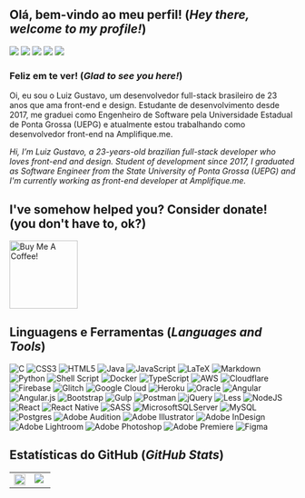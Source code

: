 ## Olá, bem-vindo ao meu perfil! (*Hey there, welcome to my profile!*)

[<img src="https://img.shields.io/badge/facebook-%232E87FB.svg?&style=for-the-badge&logo=facebook&logoColor=white">](https://www.facebook.com/luizgununes)
[<img src="https://img.shields.io/badge/instagram-%23000000.svg?&style=for-the-badge&logo=instagram&logoColor=white">](https://instagram.com/luizgununes)
[<img src="https://img.shields.io/badge/twitter-%2300acee.svg?&style=for-the-badge&logo=twitter&logoColor=white">](https://twitter.com/luizgununes)
[<img src="https://img.shields.io/badge/linkedin-%231E77B5.svg?&style=for-the-badge&logo=linkedin&logoColor=white">](https://linkedin.com/in/luizgununes)
[<img src="https://img.shields.io/badge/codepen-%23131417.svg?&style=for-the-badge&logo=codepen&logoColor=white">](https://codepen.com/luizgununes)

### Feliz em te ver!  (*Glad to see you here!*)

Oi, eu sou o Luiz Gustavo, um desenvolvedor full-stack brasileiro de 23 anos que ama front-end e design. Estudante de desenvolvimento desde 2017, me graduei como Engenheiro de Software pela Universidade Estadual de Ponta Grossa (UEPG) e atualmente estou trabalhando como desenvolvedor front-end na Amplifique.me.

*Hi, I’m Luiz Gustavo, a 23-years-old brazilian full-stack developer who loves front-end and design. Student of development since 2017, I graduated as Software Engineer from the State University of Ponta Grossa (UEPG) and I'm currently working as front-end developer at Amplifique.me.*

## I've somehow helped you? Consider donate! (you don't have to, ok?)
<a href="https://www.buymeacoffee.com/lgnunes" target="_blank"><img src="https://cdn.buymeacoffee.com/buttons/v2/default-yellow.png" alt="Buy Me A Coffee!" style="width: 120px !important;" ></a>

## Linguagens e Ferramentas (*Languages and Tools*)

![C](https://img.shields.io/badge/c-%2300599C.svg?style=for-the-badge&logo=c&logoColor=white) 
![CSS3](https://img.shields.io/badge/css3-%231572B6.svg?style=for-the-badge&logo=css3&logoColor=white) 
![HTML5](https://img.shields.io/badge/html5-%23E34F26.svg?style=for-the-badge&logo=html5&logoColor=white) 
![Java](https://img.shields.io/badge/java-%23ED8B00.svg?style=for-the-badge&logo=java&logoColor=white) 
![JavaScript](https://img.shields.io/badge/javascript-%23323330.svg?style=for-the-badge&logo=javascript&logoColor=%23F7DF1E) 
![LaTeX](https://img.shields.io/badge/latex-%23008080.svg?style=for-the-badge&logo=latex&logoColor=white) 
![Markdown](https://img.shields.io/badge/markdown-%23000000.svg?style=for-the-badge&logo=markdown&logoColor=white) 
![Python](https://img.shields.io/badge/python-3670A0?style=for-the-badge&logo=python&logoColor=ffdd54) 
![Shell Script](https://img.shields.io/badge/shell_script-%23121011.svg?style=for-the-badge&logo=gnu-bash&logoColor=white)
![Docker](https://img.shields.io/badge/docker-%230db7ed.svg?style=for-the-badge&logo=docker&logoColor=white) 
![TypeScript](https://img.shields.io/badge/typescript-%23007ACC.svg?style=for-the-badge&logo=typescript&logoColor=white) 
![AWS](https://img.shields.io/badge/AWS-%23FF9900.svg?style=for-the-badge&logo=amazon-aws&logoColor=white) 
![Cloudflare](https://img.shields.io/badge/Cloudflare-F38020?style=for-the-badge&logo=Cloudflare&logoColor=white) 
![Firebase](https://img.shields.io/badge/firebase-%23039BE5.svg?style=for-the-badge&logo=firebase) 
![Glitch](https://img.shields.io/badge/glitch-%233333FF.svg?style=for-the-badge&logo=glitch&logoColor=white) 
![Google Cloud](https://img.shields.io/badge/Google%20Cloud-%234285F4.svg?style=for-the-badge&logo=google-cloud&logoColor=white) 
![Heroku](https://img.shields.io/badge/heroku-%23430098.svg?style=for-the-badge&logo=heroku&logoColor=white) 
![Oracle](https://img.shields.io/badge/Oracle-F80000?style=for-the-badge&logo=oracle&logoColor=white) 
![Angular](https://img.shields.io/badge/angular-%23DD0031.svg?style=for-the-badge&logo=angular&logoColor=white) 
![Angular.js](https://img.shields.io/badge/angular.js-%23E23237.svg?style=for-the-badge&logo=angularjs&logoColor=white) 
![Bootstrap](https://img.shields.io/badge/bootstrap-%23563D7C.svg?style=for-the-badge&logo=bootstrap&logoColor=white) 
![Gulp](https://img.shields.io/badge/GULP-%23CF4647.svg?style=for-the-badge&logo=gulp&logoColor=white) 
![Postman](https://img.shields.io/badge/Postman-FF6C37?style=for-the-badge&logo=postman&logoColor=white) 
![jQuery](https://img.shields.io/badge/jquery-%230769AD.svg?style=for-the-badge&logo=jquery&logoColor=white) 
![Less](https://img.shields.io/badge/less-2B4C80?style=for-the-badge&logo=less&logoColor=white) 
![NodeJS](https://img.shields.io/badge/node.js-6DA55F?style=for-the-badge&logo=node.js&logoColor=white) 
![React](https://img.shields.io/badge/react-%2320232a.svg?style=for-the-badge&logo=react&logoColor=%2361DAFB) 
![React Native](https://img.shields.io/badge/react_native-%2320232a.svg?style=for-the-badge&logo=react&logoColor=%2361DAFB) 
![SASS](https://img.shields.io/badge/SASS-hotpink.svg?style=for-the-badge&logo=SASS&logoColor=white) 
![MicrosoftSQLServer](https://img.shields.io/badge/Microsoft%20SQL%20Server-CC2927?style=for-the-badge&logo=microsoft%20sql%20server&logoColor=white) 
![MySQL](https://img.shields.io/badge/mysql-%2300f.svg?style=for-the-badge&logo=mysql&logoColor=white) 
![Postgres](https://img.shields.io/badge/postgres-%23316192.svg?style=for-the-badge&logo=postgresql&logoColor=white) 
![Adobe Audition](https://img.shields.io/badge/Adobe%20Audition-9999FF.svg?style=for-the-badge&logo=Adobe%20Audition&logoColor=white) 
![Adobe Illustrator](https://img.shields.io/badge/Adobe%20Illustrator-%23FF9A00.svg?style=for-the-badge&logo=adobeillustrator&logoColor=white) 
![Adobe InDesign](https://img.shields.io/badge/Adobe%20InDesign-49021F?style=for-the-badge&logo=adobeindesign&logoColor=white) 
![Adobe Lightroom](https://img.shields.io/badge/Adobe%20Lightroom-31A8FF.svg?style=for-the-badge&logo=Adobe%20Lightroom&logoColor=white) 
![Adobe Photoshop](https://img.shields.io/badge/Adobe%20Photoshop-%2331A8FF.svg?style=for-the-badge&logo=adobephotoshop&logoColor=white) 
![Adobe Premiere](https://img.shields.io/badge/Adobe%20Premiere-9999FF.svg?style=for-the-badge&logo=Adobe%20Premiere%20Pro&logoColor=white) 
![Figma](https://img.shields.io/badge/figma-%23F24E1E.svg?style=for-the-badge&logo=figma&logoColor=white) 

## Estatísticas do GitHub (*GitHub Stats*)

<table style="width: auto">
  <tr>
    <td valign="top" width="50%">
      <img src="https://github-readme-stats.vercel.app/api?username=luizgununes&show_icons=true&count_private=true&hide_border=true" align="center" style="width: 100%" />
    </td>
    <td valign="top" width="50%">
      <img src="https://github-readme-stats.vercel.app/api/top-langs/?username=luizgununes&hide_border=true&layout=compact" align="center" />
    </td>
  </tr>
</table>

